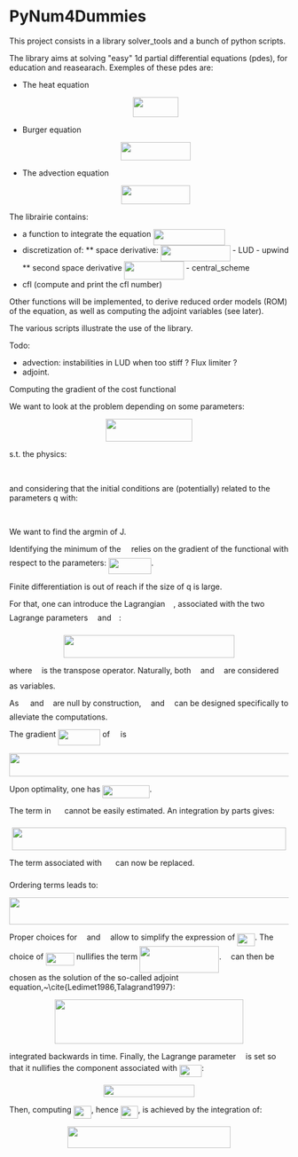 # PyNum4Dummies

This project consists in a library solver_tools and a bunch of python scripts.

The library aims at solving "easy" 1d partial differential equations (pdes), for education and reasearach.
Exemples of these pdes are:
* The heat equation <p align="center"><img src="https://rawgit.com/fgueniat/PyNum4Dummies/None/svgs/99bf311583d305ed37ca20321fd06a39.svg?invert_in_darkmode" align=middle width=81.82812pt height=35.749725pt/></p>
* Burger equation <p align="center"><img src="https://rawgit.com/fgueniat/PyNum4Dummies/None/svgs/034ecdc5c99727e321e0c207b2f2b522.svg?invert_in_darkmode" align=middle width=126.73815pt height=33.769395pt/></p>
* The advection equation <p align="center"><img src="https://rawgit.com/fgueniat/PyNum4Dummies/None/svgs/8c06bc4a89485084ada1a2d1b87a7c9f.svg?invert_in_darkmode" align=middle width=124.45026pt height=33.769395pt/></p>

The librairie contains:
* a function to integrate the equation <img src="https://rawgit.com/fgueniat/PyNum4Dummies/None/svgs/940c85b13e2fb5a4a59056b59c583cf0.svg?invert_in_darkmode" align=middle width=129.80715pt height=28.86675pt/>
* discretization of:
	** space derivative: <img src="https://rawgit.com/fgueniat/PyNum4Dummies/None/svgs/7da93b46f7712a0110dbfb9d2035e68c.svg?invert_in_darkmode" align=middle width=125.696175pt height=28.86675pt/>
    	- LUD
     	- upwind
	** second space derivative <img src="https://rawgit.com/fgueniat/PyNum4Dummies/None/svgs/cb5f9f5c88b90ad2366ca70548b60f8d.svg?invert_in_darkmode" align=middle width=107.509545pt height=33.42009pt/>
    	- central_scheme
* cfl (compute and print the cfl number)

Other functions will be implemented, to derive reduced order models (ROM) of the equation, as well as computing the adjoint variables (see later).

The various scripts illustrate the use of the library.

Todo:
* advection: instabilities in LUD when too stiff ? Flux limiter ?
* adjoint.






Computing the gradient of the cost functional

We want to look at the problem depending on some parameters:

<p align="center"><img src="https://rawgit.com/fgueniat/PyNum4Dummies/None/svgs/0d357cfaf830c4e7c0dbc17ab01006b9.svg?invert_in_darkmode" align=middle width=155.940675pt height=41.121795pt/></p>
s.t. the physics:
<p align="center"><img src="https://rawgit.com/fgueniat/PyNum4Dummies/None/svgs/16283e6f9f4969cb2a841640a223eb9a.svg?invert_in_darkmode" align=middle width=110.076945pt height=16.376943pt/></p>
and considering that the initial conditions are (potentially) related to the parameters q with:
<p align="center"><img src="https://rawgit.com/fgueniat/PyNum4Dummies/None/svgs/6b1545e49da27eecc71689bc4caec24e.svg?invert_in_darkmode" align=middle width=96.687855pt height=16.376943pt/></p>

We want to find the argmin of J.

Identifying the minimum of the <img src="https://rawgit.com/fgueniat/PyNum4Dummies/None/svgs/8eb543f68dac24748e65e2e4c5fc968c.svg?invert_in_darkmode" align=middle width=10.65636pt height=22.38192pt/> relies on the gradient of the functional with respect to the parameters:
<img src="https://rawgit.com/fgueniat/PyNum4Dummies/None/svgs/8b3f544e88b0a34f6b2c1dff52a7660e.svg?invert_in_darkmode" align=middle width=77.02893pt height=28.61199pt/>. 

Finite differentiation is out of reach if the size of q is large.

For that, one can introduce the Lagrangian <img src="https://rawgit.com/fgueniat/PyNum4Dummies/None/svgs/ca0f3a73abc788c4c397d1c983cc5b31.svg?invert_in_darkmode" align=middle width=11.14542pt height=22.38192pt/>, associated with the two Lagrange parameters <img src="https://rawgit.com/fgueniat/PyNum4Dummies/None/svgs/a7db5ae06035b59a72eaab8676b76a37.svg?invert_in_darkmode" align=middle width=9.553335pt height=22.74591pt/> and <img src="https://rawgit.com/fgueniat/PyNum4Dummies/None/svgs/727ea98f01155866832ba9919f928160.svg?invert_in_darkmode" align=middle width=9.86799pt height=14.10255pt/>:

<p align="center"><img src="https://rawgit.com/fgueniat/PyNum4Dummies/None/svgs/a518e38eaed61e3ae0f0b3b2339d5646.svg?invert_in_darkmode" align=middle width=308.07975pt height=41.616135pt/></p>
where <img src="https://rawgit.com/fgueniat/PyNum4Dummies/None/svgs/0103700fa3db36d24bf7a94ad80ae6a5.svg?invert_in_darkmode" align=middle width=9.498225pt height=27.59823pt/> is the transpose operator. 
Naturally, both <img src="https://rawgit.com/fgueniat/PyNum4Dummies/None/svgs/6dbb78540bd76da3f1625782d42d6d16.svg?invert_in_darkmode" align=middle width=9.375135pt height=14.10255pt/> and <img src="https://rawgit.com/fgueniat/PyNum4Dummies/None/svgs/02578075daf3b73a16fbd736847ed846.svg?invert_in_darkmode" align=middle width=9.375135pt height=21.87504pt/> are considered as variables.

As <img src="https://rawgit.com/fgueniat/PyNum4Dummies/None/svgs/b8bc815b5e9d5177af01fd4d3d3c2f10.svg?invert_in_darkmode" align=middle width=12.80598pt height=22.38192pt/> and <img src="https://rawgit.com/fgueniat/PyNum4Dummies/None/svgs/3cf4fbd05970446973fc3d9fa3fe3c41.svg?invert_in_darkmode" align=middle width=8.398995pt height=14.10255pt/> are null by construction, <img src="https://rawgit.com/fgueniat/PyNum4Dummies/None/svgs/a7db5ae06035b59a72eaab8676b76a37.svg?invert_in_darkmode" align=middle width=9.553335pt height=22.74591pt/> and <img src="https://rawgit.com/fgueniat/PyNum4Dummies/None/svgs/727ea98f01155866832ba9919f928160.svg?invert_in_darkmode" align=middle width=9.86799pt height=14.10255pt/> can be designed specifically to alleviate the computations.

The gradient <img src="https://rawgit.com/fgueniat/PyNum4Dummies/None/svgs/cdcddae0e184a3d241940d91f2a584d1.svg?invert_in_darkmode" align=middle width=75.926895pt height=28.61199pt/> of <img src="https://rawgit.com/fgueniat/PyNum4Dummies/None/svgs/ca0f3a73abc788c4c397d1c983cc5b31.svg?invert_in_darkmode" align=middle width=11.14542pt height=22.38192pt/> is
<p align="center"><img src="https://rawgit.com/fgueniat/PyNum4Dummies/None/svgs/922a69023e3e7b04fcd94fed6ad547c5.svg?invert_in_darkmode" align=middle width=667.4877pt height=41.616135pt/></p>
Upon optimality, one has <img src="https://rawgit.com/fgueniat/PyNum4Dummies/None/svgs/1b3d5974d13f25fd5135a383f4fcba69.svg?invert_in_darkmode" align=middle width=85.308795pt height=22.38192pt/>.

The term in <img src="https://rawgit.com/fgueniat/PyNum4Dummies/None/svgs/4492a03d19c8a064593f8767411bb166.svg?invert_in_darkmode" align=middle width=16.267185pt height=22.74591pt/> cannot be easily estimated. An integration by parts gives:


<p align="center"><img src="https://rawgit.com/fgueniat/PyNum4Dummies/None/svgs/79e3554dc3d7a585a5455122efd64082.svg?invert_in_darkmode" align=middle width=493.47705pt height=41.121795pt/></p>
The term associated with <img src="https://rawgit.com/fgueniat/PyNum4Dummies/None/svgs/187b16ff190bebafb8d6f6e7d28ef9e4.svg?invert_in_darkmode" align=middle width=16.87554pt height=22.74591pt/> can now be replaced.

Ordering terms leads to:

<p align="center"><img src="https://rawgit.com/fgueniat/PyNum4Dummies/None/svgs/f09532a8f24f9c9f0ae919728daf82ad.svg?invert_in_darkmode" align=middle width=1035.8667pt height=49.13139pt/></p>

Proper choices for <img src="https://rawgit.com/fgueniat/PyNum4Dummies/None/svgs/a7db5ae06035b59a72eaab8676b76a37.svg?invert_in_darkmode" align=middle width=9.553335pt height=22.74591pt/> and <img src="https://rawgit.com/fgueniat/PyNum4Dummies/None/svgs/727ea98f01155866832ba9919f928160.svg?invert_in_darkmode" align=middle width=9.86799pt height=14.10255pt/> allow to simplify the expression of <img src="https://rawgit.com/fgueniat/PyNum4Dummies/None/svgs/77f72004c2606e02e7d9060c80ccca7e.svg?invert_in_darkmode" align=middle width=31.963965pt height=22.38192pt/>.
The choice of <img src="https://rawgit.com/fgueniat/PyNum4Dummies/None/svgs/594e597ddc551f31cadbe30408001056.svg?invert_in_darkmode" align=middle width=51.46515pt height=22.74591pt/> nullifies the term <img src="https://rawgit.com/fgueniat/PyNum4Dummies/None/svgs/74011edf4370094264c3865995beec7e.svg?invert_in_darkmode" align=middle width=143.25399pt height=47.6718pt/>.
<img src="https://rawgit.com/fgueniat/PyNum4Dummies/None/svgs/a7db5ae06035b59a72eaab8676b76a37.svg?invert_in_darkmode" align=middle width=9.553335pt height=22.74591pt/> can then be chosen as the solution of the so-called adjoint equation,~\cite{Ledimet1986,Talagrand1997}:
<p align="center"><img src="https://rawgit.com/fgueniat/PyNum4Dummies/None/svgs/850c76e26f0744f54aa8afca9013aabe.svg?invert_in_darkmode" align=middle width=340.20195pt height=80.401365pt/></p>
integrated backwards in time. 
Finally, the Lagrange parameter <img src="https://rawgit.com/fgueniat/PyNum4Dummies/None/svgs/727ea98f01155866832ba9919f928160.svg?invert_in_darkmode" align=middle width=9.86799pt height=14.10255pt/> is set so that it nullifies the component associated with <img src="https://rawgit.com/fgueniat/PyNum4Dummies/None/svgs/eab061cb04530c077526ab0ef8b7bfd8.svg?invert_in_darkmode" align=middle width=40.34184pt height=22.74591pt/>:
<p align="center"><img src="https://rawgit.com/fgueniat/PyNum4Dummies/None/svgs/9aca4681cd3c972fe11ceeed38d17000.svg?invert_in_darkmode" align=middle width=163.68462pt height=21.196395pt/></p>
Then, computing <img src="https://rawgit.com/fgueniat/PyNum4Dummies/None/svgs/77f72004c2606e02e7d9060c80ccca7e.svg?invert_in_darkmode" align=middle width=31.963965pt height=22.38192pt/>, hence <img src="https://rawgit.com/fgueniat/PyNum4Dummies/None/svgs/8116b309283a1964c0488ce84f61c376.svg?invert_in_darkmode" align=middle width=31.474905pt height=22.38192pt/>, is achieved by the integration of:
<p align="center"><img src="https://rawgit.com/fgueniat/PyNum4Dummies/None/svgs/df3658206d982d2298e7d2fe8fe47555.svg?invert_in_darkmode" align=middle width=294.9309pt height=39.30498pt/></p>



